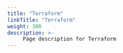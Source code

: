 ```yaml
---
title: "Terraform"
linkTitle: "Terraform"
weight: 300
description: >-
     Page description for Terraform
---
```




